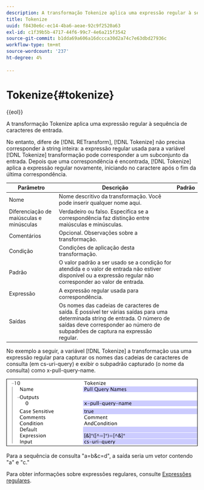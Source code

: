 ```yaml
---
description: A transformação Tokenize aplica uma expressão regular à sequência de caracteres de entrada.
title: Tokenize
uuid: f8430e6c-ec14-4ba6-aeae-92c9f2520a63
exl-id: c1f39b5b-4717-44f6-99c7-4e6a215f3542
source-git-commit: b1dda69a606a16dccca30d2a74c7e63dbd27936c
workflow-type: tm+mt
source-wordcount: '237'
ht-degree: 4%

---
```


# Tokenize{#tokenize}

{{eol}}

A transformação Tokenize aplica uma expressão regular à sequência de caracteres de entrada.

No entanto, difere de [!DNL RETransform], [!DNL Tokenize] não precisa corresponder à string inteira: a expressão regular usada para a variável [!DNL Tokenize] transformação pode corresponder a um subconjunto da entrada. Depois que uma correspondência é encontrada, [!DNL Tokenize] aplica a expressão regular novamente, iniciando no caractere após o fim da última correspondência.

| Parâmetro | Descrição | Padrão |
|---|---|---|
| Nome | Nome descritivo da transformação. Você pode inserir qualquer nome aqui. |  |
| Diferenciação de maiúsculas e minúsculas | Verdadeiro ou falso. Especifica se a correspondência faz distinção entre maiúsculas e minúsculas. |  |
| Comentários | Opcional. Observações sobre a transformação. |  |
| Condição | Condições de aplicação desta transformação. |  |
| Padrão | O valor padrão a ser usado se a condição for atendida e o valor de entrada não estiver disponível ou a expressão regular não corresponder ao valor de entrada. |  |
| Expressão | A expressão regular usada para correspondência. |  |
| Saídas | Os nomes das cadeias de caracteres de saída. É possível ter várias saídas para uma determinada string de entrada. O número de saídas deve corresponder ao número de subpadrões de captura na expressão regular. |  |

No exemplo a seguir, a variável [!DNL Tokenize] a transformação usa uma expressão regular para capturar os nomes das cadeias de caracteres de consulta (em cs-uri-query) e exibir o subpadrão capturado (o nome da consulta) como x-pull-query-name.

![](assets/cfg_TransformationType_Tokenize.png)

Para a sequência de consulta &quot;a=b&amp;c=d&quot;, a saída seria um vetor contendo &quot;a&quot; e &quot;c.&quot;

Para obter informações sobre expressões regulares, consulte [Expressões regulares](../../../../../home/c-dataset-const-proc/c-reg-exp.md#concept-070077baa419475094ef0469e92c5b9c).
